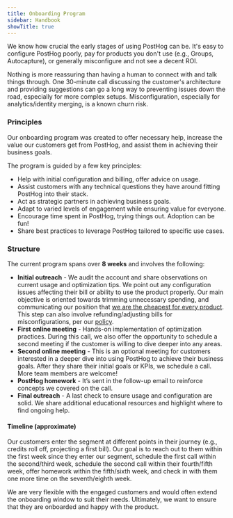 ```yaml
---
title: Onboarding Program
sidebar: Handbook
showTitle: true
---
```


We know how crucial the early stages of using PostHog can be. It's easy to configure PostHog poorly, pay for products you don't use (e.g., Groups, Autocapture), or generally misconfigure and not see a decent ROI.

Nothing is more reassuring than having a human to connect with and talk things through. One 30-minute call discussing the customer's architecture and providing suggestions can go a long way to preventing issues down the road, especially for more complex setups. Misconfiguration, especially for analytics/identity merging, is a known churn risk.

### Principles

Our onboarding program was created to offer necessary help, increase the value our customers get from PostHog, and assist them in achieving their business goals.

The program is guided by a few key principles:

- Help with initial configuration and billing, offer advice on usage.
- Assist customers with any technical questions they have around fitting PostHog into their stack.
- Act as strategic partners in achieving business goals.
- Adapt to varied levels of engagement while ensuring value for everyone.
- Encourage time spent in PostHog, trying things out. Adoption can be fun!
- Share best practices to leverage PostHog tailored to specific use cases.

### Structure

The current program spans over **8 weeks** and involves the following:

- **Initial outreach** - We audit the account and share observations on current usage and optimization tips. We point out any configuration issues affecting their bill or ability to use the product properly. Our main objective is oriented towards trimming unnecessary spending, and communicating our position that [we are the cheapest for every product](/why). This step can also involve refunding/adjusting bills for misconfigurations, per our [policy](/handbook/growth/sales/refunds).
- **First online meeting** - Hands-on implementation of optimization practices. During this call, we also offer the opportunity to schedule a second meeting if the customer is willing to dive deeper into any areas.
- **Second online meeting** - This is an optional meeting for customers interested in a deeper dive into using PostHog to achieve their business goals. After they share their initial goals or KPIs, we schedule a call. More team members are welcome!
- **PostHog homework** - It’s sent in the follow-up email to reinforce concepts we covered on the call.
- **Final outreach** - A last check to ensure usage and configuration are solid. We share additional educational resources and highlight where to find ongoing help. 

#### Timeline (approximate)

Our customers enter the segment at different points in their journey (e.g., credits roll off, projecting a first bill). Our goal is to reach out to them within the first week since they enter our segment, schedule the first call within the second/third week, schedule the second call within their fourth/fifth week, offer homework within the fifth/sixth week, and check in with them one more time on the seventh/eighth week.

We are very flexible with the engaged customers and would often extend the onboarding window to suit their needs. Ultimately, we want to ensure that they are onboarded and happy with the product.
